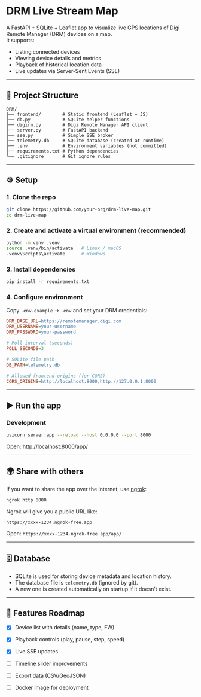 # DRM Live Stream Map

A FastAPI + SQLite + Leaflet app to visualize live GPS locations of Digi Remote Manager (DRM) devices on a map.  
It supports:
- Listing connected devices
- Viewing device details and metrics
- Playback of historical location data
- Live updates via Server-Sent Events (SSE)

---

## 📂 Project Structure

```
DRM/
├── frontend/        # Static frontend (Leaflet + JS)
├── db.py            # SQLite helper functions
├── digirm.py        # Digi Remote Manager API client
├── server.py        # FastAPI backend
├── sse.py           # Simple SSE broker
├── telemetry.db     # SQLite database (created at runtime)
├── .env             # Environment variables (not committed)
├── requirements.txt # Python dependencies
└── .gitignore       # Git ignore rules
```

---

## ⚙️ Setup

### 1. Clone the repo
```bash
git clone https://github.com/your-org/drm-live-map.git
cd drm-live-map
```

### 2. Create and activate a virtual environment (recommended)
```bash
python -m venv .venv
source .venv/bin/activate   # Linux / macOS
.venv\Scripts\activate      # Windows
```

### 3. Install dependencies
```bash
pip install -r requirements.txt
```

### 4. Configure environment
Copy `.env.example` → `.env` and set your DRM credentials:

```ini
DRM_BASE_URL=https://remotemanager.digi.com
DRM_USERNAME=your-username
DRM_PASSWORD=your-password

# Poll interval (seconds)
POLL_SECONDS=3

# SQLite file path
DB_PATH=telemetry.db

# Allowed frontend origins (for CORS)
CORS_ORIGINS=http://localhost:8000,http://127.0.0.1:8000
```

---

## ▶️ Run the app

### Development
```bash
uvicorn server:app --reload --host 0.0.0.0 --port 8000
```

Open: [http://localhost:8000/app/](http://localhost:8000/app/)

---

## 🌍 Share with others

If you want to share the app over the internet, use [ngrok](https://ngrok.com/):

```bash
ngrok http 8000
```

Ngrok will give you a public URL like:
```
https://xxxx-1234.ngrok-free.app
```

Open: `https://xxxx-1234.ngrok-free.app/app/`

---

## 🗄️ Database

- SQLite is used for storing device metadata and location history.
- The database file is `telemetry.db` (ignored by git).
- A new one is created automatically on startup if it doesn’t exist.

---

## 🚀 Features Roadmap
- [x] Device list with details (name, type, FW)
- [x] Playback controls (play, pause, step, speed)
- [x] Live SSE updates
- [ ] Timeline slider improvements
- [ ] Export data (CSV/GeoJSON)
- [ ] Docker image for deployment

